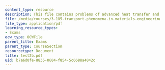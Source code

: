 ```yaml
---
content_type: resource
description: This file contains problems of advanced heat transfer and fluid dynamics.
file: /media/courses/3-185-transport-phenomena-in-materials-engineering-fall-2003/b7a6d0fe88350604f8545c6688a4042c_test2b.pdf
file_type: application/pdf
learning_resource_types:
- Exams
ocw_type: OCWFile
parent_title: Exams
parent_type: CourseSection
resourcetype: Document
title: test2b.pdf
uid: b7a6d0fe-8835-0604-f854-5c6688a4042c
---
```

